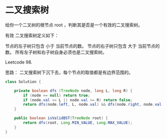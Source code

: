 # 二叉搜索树

给你一个二叉树的根节点 root ，判断其是否是一个有效的二叉搜索树。

有效 二叉搜索树定义如下：

节点的左子树只包含 小于 当前节点的数。
节点的右子树只包含 大于 当前节点的数。
所有左子树和右子树自身必须也是二叉搜索树。

Leetcode 98.


思路： 二叉搜索树下沉下去，每个节点的取值都是有边界范围的。


```java
class Solution {

    private boolean dfs (TreeNode node, long L, long R) {
        if (node == null) return true;
        if (node.val <= L || node.val >= R) return false;
        return dfs(node.left, L, node.val) && dfs(node.right, node.val, R);
    }

    public boolean isValidBST(TreeNode root) {
        return dfs(root, Long.MIN_VALUE, Long.MAX_VALUE);
    }
}
```